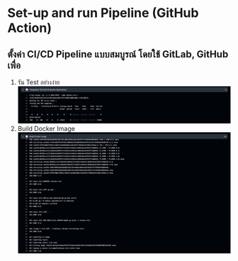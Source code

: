 # Set-up and run Pipeline (GitHub Action)
**ตั้งค่า CI/CD Pipeline แบบสมบูรณ์ โดยใช้ GitLab, GitHub เพื่อ**
----------
1. รัน Test อย่างง่าย
    ![alt](./Test.PNG)
2. Build Docker Image
    ![alt](./Build.PNG)